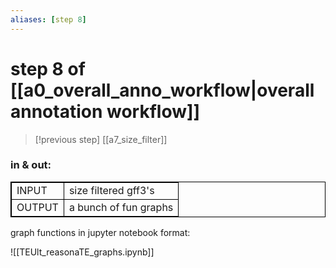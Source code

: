 ```yaml
---
aliases: [step 8]
---
```

# step 8 of [[a0_overall_anno_workflow|overall annotation workflow]]
> [!previous step]
> [[a7_size_filter]]
### in & out:
<table cellpadding="5" style="border: 1px solid black">
    <tr style="border: 1px solid black">
        <td style="border: 1px solid black" >INPUT</td>
        <td style="border: 1px solid black">size filtered gff3's</td>
    </tr>
    <tr>
        <td style="border: 1px solid black">OUTPUT</td>
        <td style="border: 1px solid black">a bunch of fun graphs</td>
    </tr>
</table>

graph functions in jupyter notebook format:

![[TEUlt_reasonaTE_graphs.ipynb]]


